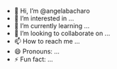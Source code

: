 - 👋 Hi, I’m @angelabacharo
- 👀 I’m interested in ...
- 🌱 I’m currently learning ...
- 💞️ I’m looking to collaborate on ...
- 📫 How to reach me ...
- 😄 Pronouns: ...
- ⚡ Fun fact: ...

<!---
angelabacharo/angelabacharo is a ✨ special ✨ repository because its `README.md` (this file) appears on your GitHub profile.
You can click the Preview link to take a look at your changes.
--->
